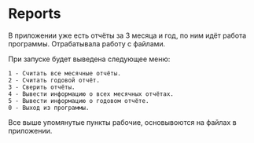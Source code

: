 # Reports
  В приложении уже есть отчёты за 3 месяца и год, по ним идёт работа программы. Отрабатывала работу с файлами.
  
  При запуске будет выведена следующее меню:
  ```
  1 - Считать все месячные отчёты.
  2 - Считать годовой отчёт.
  3 - Сверить отчёты.
  4 - Вывести информацию о всех месячных отчётах.
  5 - Вывести информацию о годовом отчёте.
  0 - Выход из программы.
  ```
  
  Все выше упомянутые пункты рабочие, основывоются на файлах в приложении.
